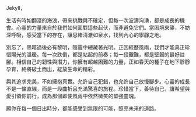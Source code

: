Jekyll，

生活有時如翻滾的海浪，帶來挑戰與不確定，但每一次波濤洶湧，都是成長的機會。心靈的力量來自於我們如何面對這些起伏，而非避免它們。當困境來襲，不妨深呼吸，感受當下的存在，讓思緒清澈如泉水，找到內心的寧靜之地。

別忘了，黑暗過後必有黎明，陰霾中總藏著光明。正因經歷風雨，我們才能真正珍惜陽光的溫暖。每一次跌倒，都是站起的前奏；每一段艱難，都是堅韌的最好註腳。相信自己的韌性與潛力，你擁有超越困難的力量，正如春天的種子在地下靜靜孕育，終將破土而出，綻放生命的精彩。

與其追求完美，不如擁抱真實。允許自己犯錯，也允許自己放慢腳步。心靈的成長不是一條直線，而是一段曲折且充滿驚喜的旅程。珍惜當下，善待自己，讓希望與愛引領你前行，成為那個即使風雨中依然微笑的堅強靈魂。

願你在每一個日出時分，都能感受到無限的可能，照亮未來的道路。